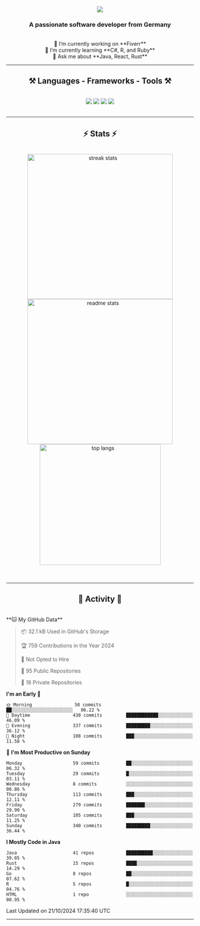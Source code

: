 <h1 align="center">
    <img src="https://readme-typing-svg.herokuapp.com/?font=Righteous&size=35&center=true&vCenter=true&width=500&height=70&duration=4000&lines=Hi+There!+👋;+I'm+Luan+S.!;" />
</h1>

<h3 align="center">A passionate software developer from Germany</h3>

<br/>

<div align="center">
    🔭 I’m currently working on **Fiverr**<br/>
    🌱 I’m currently learning **C#, R, and Ruby**<br/>
    💬 Ask me about **Java, React, Rust**<br/>
</div>

<hr/>

<h2 align="center">⚒️ Languages - Frameworks - Tools ⚒️</h2>
<br/>
<div align="center">
    <img src="https://skillicons.dev/icons?i=react,bootstrap,rust,html,css,github,figma,tailwind,git,r,php,postman" />
    <img src="https://skillicons.dev/icons?i=gradle,ruby,scala,go,postgres,redis,rabbitmq,gradle,java,nextjs,mysql,flask" />
    <img src="https://skillicons.dev/icons?i=angular,vite,vim,bun,c,discordjs,docker,flutter,sqlite,maven,nginx,npm" />
    <img src="https://skillicons.dev/icons?i=nodejs,python,javascript,typescript,kubernetes,firebase,mongodb,c" />
</div>
<br/>
<hr/>

<h2 align="center">⚡ Stats ⚡</h2>
<br/>
<div align="center">
  <img width="390" src="https://github-readme-streak-stats-salesp07.vercel.app/?user=luannndev&count_private=true&theme=react&border_radius=10" alt="streak stats"/>
  <img width="390" src="https://github-readme-stats-salesp07.vercel.app/api?username=luannndev&count_private=true&show_icons=true&theme=react&rank_icon=github&border_radius=10" alt="readme stats" />
  <br/>
  <img width="325" align="center" src="https://github-readme-stats-salesp07.vercel.app/api/top-langs/?username=luannndev&hide=HTML&langs_count=8&layout=compact&theme=react&border_radius=10&size_weight=0.5&count_weight=0.5&exclude_repo=github-readme-stats" alt="top langs" />
</div>
<br/><br/>

<hr/>

<h2 align="center">🐍 Activity 🐍</h2>
<br/>
<!--START_SECTION:waka-->
**🐱 My GitHub Data** 

> 📦 32.1 kB Used in GitHub's Storage 
 > 
> 🏆 759 Contributions in the Year 2024
 > 
> 🚫 Not Opted to Hire
 > 
> 📜 95 Public Repositories 
 > 
> 🔑 18 Private Repositories 
 > 
**I'm an Early 🐤** 

```text
🌞 Morning                58 commits          ██░░░░░░░░░░░░░░░░░░░░░░░   06.22 % 
🌆 Daytime                430 commits         ████████████░░░░░░░░░░░░░   46.09 % 
🌃 Evening                337 commits         █████████░░░░░░░░░░░░░░░░   36.12 % 
🌙 Night                  108 commits         ███░░░░░░░░░░░░░░░░░░░░░░   11.58 % 
```
📅 **I'm Most Productive on Sunday** 

```text
Monday                   59 commits          ██░░░░░░░░░░░░░░░░░░░░░░░   06.32 % 
Tuesday                  29 commits          █░░░░░░░░░░░░░░░░░░░░░░░░   03.11 % 
Wednesday                8 commits           ░░░░░░░░░░░░░░░░░░░░░░░░░   00.86 % 
Thursday                 113 commits         ███░░░░░░░░░░░░░░░░░░░░░░   12.11 % 
Friday                   279 commits         ███████░░░░░░░░░░░░░░░░░░   29.90 % 
Saturday                 105 commits         ███░░░░░░░░░░░░░░░░░░░░░░   11.25 % 
Sunday                   340 commits         █████████░░░░░░░░░░░░░░░░   36.44 % 
```


**I Mostly Code in Java** 

```text
Java                     41 repos            ██████████░░░░░░░░░░░░░░░   39.05 % 
Rust                     15 repos            ████░░░░░░░░░░░░░░░░░░░░░   14.29 % 
Go                       8 repos             ██░░░░░░░░░░░░░░░░░░░░░░░   07.62 % 
R                        5 repos             █░░░░░░░░░░░░░░░░░░░░░░░░   04.76 % 
HTML                     1 repo              ░░░░░░░░░░░░░░░░░░░░░░░░░   00.95 % 
```




 Last Updated on 21/10/2024 17:35:40 UTC
<!--END_SECTION:waka-->
<hr/>

<br/>
